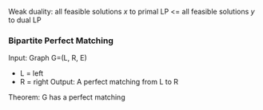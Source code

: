 
Weak duality: all feasible solutions *x* to primal LP <= all feasible solutions *y* to dual LP

### Bipartite Perfect Matching
Input: Graph G=(L, R, E) 
- L = left
- R = right
Output: A perfect matching from L to R

Theorem: G has a perfect matching 